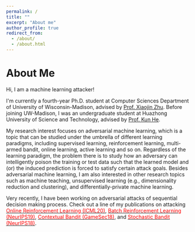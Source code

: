 ```yaml
---
permalink: /
title: ""
excerpt: "About me"
author_profile: true
redirect_from: 
  - /about/
  - /about.html
---
```


About Me
======
Hi, I am a machine learning attacker!

I'm currently a fourth-year Ph.D. student at Computer Sciences Department of University of Wisconsin-Madison, advised by [Prof. Xiaojin Zhu](http://pages.cs.wisc.edu/~jerryzhu/index.html). Before joining UW-Madison, I was an undergraduate student at Huazhong University of Science and Technology, advised by [Prof. Kun He](https://scholar.google.com/citations?user=YTQnGJsAAAAJ&hl=en).

My research interest focuses on adversarial machine learning, which is a topic that can be studied under the umbrella of different learning paradigms, including supervised learning, reinforcement learning, multi-armed bandit, online learning, active learning and so on. Regardless of the learning paradigm, the problem there is to study how an adversary can intelligently poison the training or test data such that the learned model and (or) the induced prediction is forced to satisfy certain attack goals. Besides adversarial machine learning, I am also interested in other research topics such as machine teaching, unsupervised learning (e.g., dimensionality reduction and clustering), and differentially-private machine learning.

Very recently, I have been working on adversarial attacks of sequential decision making process. Check out a line of my publications on attacking [<font color="red">Online Reinforcement Learning (ICML20)</font>](https://arxiv.org/abs/2003.12613), [<font color="red">Batch Reinforcement Learning (NeurIPS19)</font>](https://arxiv.org/abs/1910.05821), [<font color="red">Contextual Bandit (GameSec18)</font>](https://arxiv.org/abs/1808.05760), and [<font color="red">Stochastic Bandit (NeurIPS18)</font>](https://arxiv.org/abs/1810.12188).


